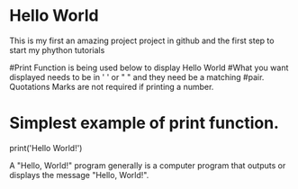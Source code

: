 # Hello World
This is my first an amazing project  project in github and the first step to start my phython tutorials

#Print Function is being used below to display Hello World
#What you want displayed needs to be in ' ' or " " and they need be a matching
#pair. Quotations Marks are not required if printing a number.


#  Simplest example of print function.
print('Hello World!')

A "Hello, World!" program generally is a computer program that outputs or displays the message "Hello, World!".
